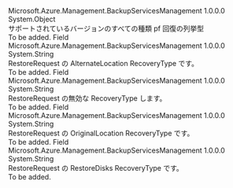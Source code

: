 <Type Name="RecoveryType" FullName="Microsoft.Azure.Management.BackupServices.Models.RecoveryType">
  <TypeSignature Language="C#" Value="public static class RecoveryType" />
  <TypeSignature Language="ILAsm" Value=".class public auto ansi abstract sealed beforefieldinit RecoveryType extends System.Object" />
  <TypeSignature Language="DocId" Value="T:Microsoft.Azure.Management.BackupServices.Models.RecoveryType" />
  <TypeSignature Language="VB.NET" Value="Public Class RecoveryType" />
  <TypeSignature Language="F#" Value="type RecoveryType = class" />
  <AssemblyInfo>
    <AssemblyName>Microsoft.Azure.Management.BackupServicesManagement</AssemblyName>
    <AssemblyVersion>1.0.0.0</AssemblyVersion>
  </AssemblyInfo>
  <Base>
    <BaseTypeName>System.Object</BaseTypeName>
  </Base>
  <Interfaces />
  <Docs>
    <summary>
            サポートされているバージョンのすべての種類 pf 回復の列挙型
            </summary>
    <remarks>To be added.</remarks>
  </Docs>
  <Members>
    <Member MemberName="AlternateLocation">
      <MemberSignature Language="C#" Value="public const string AlternateLocation;" />
      <MemberSignature Language="ILAsm" Value=".field public static literal string AlternateLocation" />
      <MemberSignature Language="DocId" Value="F:Microsoft.Azure.Management.BackupServices.Models.RecoveryType.AlternateLocation" />
      <MemberSignature Language="VB.NET" Value="Public Const AlternateLocation As String " />
      <MemberSignature Language="F#" Value="val mutable AlternateLocation : string" Usage="Microsoft.Azure.Management.BackupServices.Models.RecoveryType.AlternateLocation" />
      <MemberType>Field</MemberType>
      <AssemblyInfo>
        <AssemblyName>Microsoft.Azure.Management.BackupServicesManagement</AssemblyName>
        <AssemblyVersion>1.0.0.0</AssemblyVersion>
      </AssemblyInfo>
      <ReturnValue>
        <ReturnType>System.String</ReturnType>
      </ReturnValue>
      <Docs>
        <summary>
            RestoreRequest の AlternateLocation RecoveryType です。
            </summary>
        <remarks>To be added.</remarks>
      </Docs>
    </Member>
    <Member MemberName="Invalid">
      <MemberSignature Language="C#" Value="public const string Invalid;" />
      <MemberSignature Language="ILAsm" Value=".field public static literal string Invalid" />
      <MemberSignature Language="DocId" Value="F:Microsoft.Azure.Management.BackupServices.Models.RecoveryType.Invalid" />
      <MemberSignature Language="VB.NET" Value="Public Const Invalid As String " />
      <MemberSignature Language="F#" Value="val mutable Invalid : string" Usage="Microsoft.Azure.Management.BackupServices.Models.RecoveryType.Invalid" />
      <MemberType>Field</MemberType>
      <AssemblyInfo>
        <AssemblyName>Microsoft.Azure.Management.BackupServicesManagement</AssemblyName>
        <AssemblyVersion>1.0.0.0</AssemblyVersion>
      </AssemblyInfo>
      <ReturnValue>
        <ReturnType>System.String</ReturnType>
      </ReturnValue>
      <Docs>
        <summary>
            RestoreRequest の無効な RecoveryType します。
            </summary>
        <remarks>To be added.</remarks>
      </Docs>
    </Member>
    <Member MemberName="OriginalLocation">
      <MemberSignature Language="C#" Value="public const string OriginalLocation;" />
      <MemberSignature Language="ILAsm" Value=".field public static literal string OriginalLocation" />
      <MemberSignature Language="DocId" Value="F:Microsoft.Azure.Management.BackupServices.Models.RecoveryType.OriginalLocation" />
      <MemberSignature Language="VB.NET" Value="Public Const OriginalLocation As String " />
      <MemberSignature Language="F#" Value="val mutable OriginalLocation : string" Usage="Microsoft.Azure.Management.BackupServices.Models.RecoveryType.OriginalLocation" />
      <MemberType>Field</MemberType>
      <AssemblyInfo>
        <AssemblyName>Microsoft.Azure.Management.BackupServicesManagement</AssemblyName>
        <AssemblyVersion>1.0.0.0</AssemblyVersion>
      </AssemblyInfo>
      <ReturnValue>
        <ReturnType>System.String</ReturnType>
      </ReturnValue>
      <Docs>
        <summary>
            RestoreRequest の OriginalLocation RecoveryType です。
            </summary>
        <remarks>To be added.</remarks>
      </Docs>
    </Member>
    <Member MemberName="RestoreDisks">
      <MemberSignature Language="C#" Value="public const string RestoreDisks;" />
      <MemberSignature Language="ILAsm" Value=".field public static literal string RestoreDisks" />
      <MemberSignature Language="DocId" Value="F:Microsoft.Azure.Management.BackupServices.Models.RecoveryType.RestoreDisks" />
      <MemberSignature Language="VB.NET" Value="Public Const RestoreDisks As String " />
      <MemberSignature Language="F#" Value="val mutable RestoreDisks : string" Usage="Microsoft.Azure.Management.BackupServices.Models.RecoveryType.RestoreDisks" />
      <MemberType>Field</MemberType>
      <AssemblyInfo>
        <AssemblyName>Microsoft.Azure.Management.BackupServicesManagement</AssemblyName>
        <AssemblyVersion>1.0.0.0</AssemblyVersion>
      </AssemblyInfo>
      <ReturnValue>
        <ReturnType>System.String</ReturnType>
      </ReturnValue>
      <Docs>
        <summary>
            RestoreRequest の RestoreDisks RecoveryType です。
            </summary>
        <remarks>To be added.</remarks>
      </Docs>
    </Member>
  </Members>
</Type>